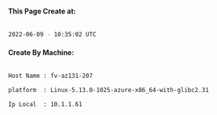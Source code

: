 
   
#### This Page Create at:

```bash

2022-06-09 - 10:35:02 UTC

```

#### Create By Machine:

```bash

Host Name : fv-az131-207

platform  : Linux-5.13.0-1025-azure-x86_64-with-glibc2.31

Ip Local  : 10.1.1.61

```

